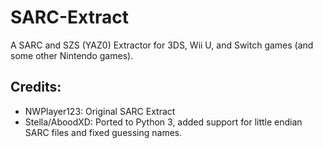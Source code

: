 # SARC-Extract
A SARC and SZS (YAZ0) Extractor for 3DS, Wii U, and Switch games (and some other Nintendo games).

## Credits:
* NWPlayer123: Original SARC Extract
* Stella/AboodXD: Ported to Python 3, added support for little endian SARC files and fixed guessing names.